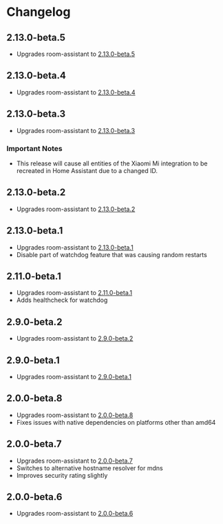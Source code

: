 # Changelog

## 2.13.0-beta.5

- Upgrades room-assistant to [2.13.0-beta.5](https://github.com/mKeRix/room-assistant/releases/tag/v2.13.0-beta.5)

## 2.13.0-beta.4

- Upgrades room-assistant to [2.13.0-beta.4](https://github.com/mKeRix/room-assistant/releases/tag/v2.13.0-beta.4)

## 2.13.0-beta.3

- Upgrades room-assistant to [2.13.0-beta.3](https://github.com/mKeRix/room-assistant/releases/tag/v2.13.0-beta.3)

### Important Notes

- This release will cause all entities of the Xiaomi Mi integration to be recreated in Home Assistant due to a changed ID.

## 2.13.0-beta.2

- Upgrades room-assistant to [2.13.0-beta.2](https://github.com/mKeRix/room-assistant/releases/tag/v2.13.0-beta.2)

## 2.13.0-beta.1

- Upgrades room-assistant to [2.13.0-beta.1](https://github.com/mKeRix/room-assistant/releases/tag/v2.13.0-beta.1)
- Disable part of watchdog feature that was causing random restarts

## 2.11.0-beta.1

- Upgrades room-assistant to [2.11.0-beta.1](https://github.com/mKeRix/room-assistant/releases/tag/v2.11.0-beta.1)
- Adds healthcheck for watchdog

## 2.9.0-beta.2

- Upgrades room-assistant to [2.9.0-beta.2](https://github.com/mKeRix/room-assistant/releases/tag/v2.9.0-beta.2)

## 2.9.0-beta.1

- Upgrades room-assistant to [2.9.0-beta.1](https://github.com/mKeRix/room-assistant/releases/tag/v2.9.0-beta.1)

## 2.0.0-beta.8

- Upgrades room-assistant to [2.0.0-beta.8](https://github.com/mKeRix/room-assistant/releases/tag/v2.0.0-beta.8)
- Fixes issues with native dependencies on platforms other than amd64

## 2.0.0-beta.7

- Upgrades room-assistant to [2.0.0-beta.7](https://github.com/mKeRix/room-assistant/releases/tag/v2.0.0-beta.7)
- Switches to alternative hostname resolver for mdns
- Improves security rating slightly

## 2.0.0-beta.6

- Upgrades room-assistant to [2.0.0-beta.6](https://github.com/mKeRix/room-assistant/releases/tag/v2.0.0-beta.6)